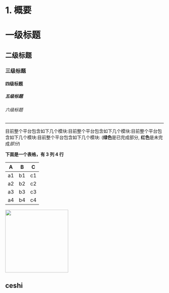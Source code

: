 # 1. 概要

<h1>一级标题</h1>

<h2>二级标题</h2>

<h3>三级标题</h3>

<h4>四级标题</h4>

<h5>五级标题</h5>

<h6>六级标题</h6>

---

目前整个平台包含如下几个模块:目前整个平台包含如下几个模块:目前整个平台包含如下几个模块:目前整个平台包含如下几个模块: (**绿色**是已完成部分, **红色**是未完成*部分*)

<!-- ![模块](/test/logo.png) -->

**下面是一个表格，有 3 列 4 行**

| A   | B   | C   |
| --- | --- | --- |
| a1  | b1  | c1  |
| a2  | b2  | c2  |
| a3  | b3  | c3  |
| a4  | b4  | c4  |

<img src="/test/logo.png"  width="200" />

## ceshi

